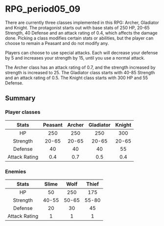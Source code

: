 # RPG_period05_09

There are currently three classes implemented in this RPG: Archer, Gladiator and Knight.
The protagonist starts out with base stats of 250 HP, 20-65 Strength, 40 Defense and an attack rating of 0.4, which affects the damage done.
Picking a class modifies certain stats or abilities, but the player can choose to remain a Peasant and do not modify any.

Players can choose to use special attacks. Each will decrease your defense by 5 and increases your strength by 15, until you use a normal attack.

The Archer class has an attack rating of 0.7, and the strength increased by strength is increased to 25.
The Gladiator class starts with 40-85 Strength and an attack rating of 0.5.
The Knight class starts with 300 HP and 55 Defense.


## Summary

### Player classes
|Stats	      |Peasant  |Archer   |Gladiator|Knight   |      
|:-----------:|:-------:|:-------:|:-------:|:-------:|
|HP		      |250      |250      |250      |300      |
|Strength     |20-65    |20-65    |20-65    |20-65    |
|Defense      |40       |40       |40       |55       |
|Attack Rating|0.4      |0.7      |0.5      |0.4      |

### Enemies
|Stats	      |Slime    |Wolf     |Thief    |  
|:-----------:|:-------:|:-------:|:-------:|
|HP		      |50       |250      |175      |
|Strength     |40-55    |50-65    |55-80    |
|Defense      |20       |30       |45       |
|Attack Rating|1        |1        |1        |